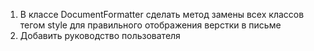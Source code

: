 1. В классе DocumentFormatter сделать метод замены всех классов тегом style для правильного отображения верстки в письме
1. Добавить руководство пользователя
